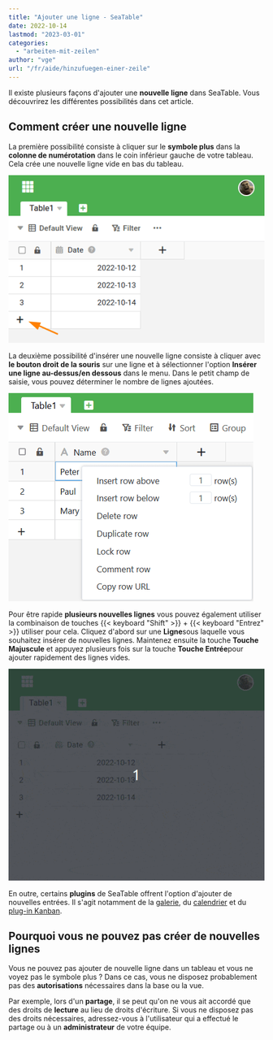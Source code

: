 ```yaml
---
title: "Ajouter une ligne - SeaTable"
date: 2022-10-14
lastmod: "2023-03-01"
categories: 
  - "arbeiten-mit-zeilen"
author: "vge"
url: "/fr/aide/hinzufuegen-einer-zeile"
---
```


Il existe plusieurs façons d'ajouter une **nouvelle ligne** dans SeaTable. Vous découvrirez les différentes possibilités dans cet article.

## Comment créer une nouvelle ligne

La première possibilité consiste à cliquer sur le **symbole plus** dans la **colonne de numérotation** dans le coin inférieur gauche de votre tableau. Cela crée une nouvelle ligne vide en bas du tableau.

![Créer une nouvelle ligne](images/create-new-row.png)

La deuxième possibilité d'insérer une nouvelle ligne consiste à cliquer avec **le bouton droit de la souris** sur une ligne et à sélectionner l'option **Insérer une ligne au-dessus/en dessous** dans le menu. Dans le petit champ de saisie, vous pouvez déterminer le nombre de lignes ajoutées.

![Insérer des lignes via le menu contextuel](images/Zeilen-ueber-das-Kontextmenue-einfuegen.png)

Pour être rapide **plusieurs nouvelles lignes** vous pouvez également utiliser la combinaison de touches {{< keyboard "Shift" >}} + {{< keyboard "Entrez" >}} utiliser pour cela. Cliquez d'abord sur une **Ligne**sous laquelle vous souhaitez insérer de nouvelles lignes. Maintenez ensuite la touche **Touche Majuscule** et appuyez plusieurs fois sur la touche **Touche Entrée**pour ajouter rapidement des lignes vides.

![Ajouter une nouvelle ligne par un raccourci](images/create-new-row-shortcut.gif)

En outre, certains **plugins** de SeaTable offrent l'option d'ajouter de nouvelles entrées. Il s'agit notamment de la [galerie](https://seatable.io/fr/docs/galerie-plugin/eine-neue-zeile-ueber-das-galerie-plugin-hinzufuegen/), du [calendrier](https://seatable.io/fr/docs/kalender-plugin/neue-kalendereintraege-im-kalender-plugin-anlegen/) et du [plug-in Kanban](https://seatable.io/fr/docs/kanban-plugin/anleitung-zum-kanban-plugin/).

## Pourquoi vous ne pouvez pas créer de nouvelles lignes

Vous ne pouvez pas ajouter de nouvelle ligne dans un tableau et vous ne voyez pas le symbole plus ? Dans ce cas, vous ne disposez probablement pas des **autorisations** nécessaires dans la base ou la vue.

Par exemple, lors d'un **partage**, il se peut qu'on ne vous ait accordé que des droits de **lecture** au lieu de droits d'écriture. Si vous ne disposez pas des droits nécessaires, adressez-vous à l'utilisateur qui a effectué le partage ou à un **administrateur** de votre équipe.
